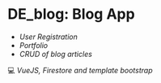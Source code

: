 # DE_blog: Blog App

- *User Registration*
- *Portfolio*
- *CRUD of blog articles*

:computer: *VueJS, Firestore and template bootstrap*

